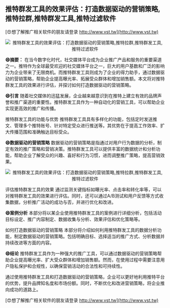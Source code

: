 ## **推特群发工具的效果评估：打造数据驱动的营销策略,推特拉群,推特群发工具,推特过滤软件**

[😍想了解推广相关软件的朋友请登录 http://www.vst.tw](http://www.vst.tw)

 <center><img src="https://vst.tw/MP4/tuiguang/png/2.png" alt="推特群发工具的效果评估：打造数据驱动的营销策略,推特拉群,推特群发工具,推特过滤软件"></center>

**😄摘要：**
在当今数字化时代，社交媒体平台成为企业推广产品和服务的重要渠道之一。推特作为全球最受欢迎的社交媒体平台之一，巨大的用户基数和广泛的影响力为企业带来了无限商机。而推特群发工具则成为了企业的得力助手，通过数据驱动的营销策略，帮助企业提高曝光率、拓展受众群体和增加销售额。本文将对推特群发工具的效果进行评估，并探讨如何打造数据驱动的营销策略。

**😄引言**
随着社交媒体的迅猛发展，企业越来越意识到在推特上建立有效的品牌声誉和推广渠道的重要性。推特群发工具作为一种自动化的营销工具，可以帮助企业实现更高效的推广和传播。

推特群发工具的功能与优势
推特群发工具具有多样化的功能，包括定时发送推文、管理多个推特账号、针对特定受众进行推送等。其优势在于提高工作效率、扩大传播范围和准确触达目标受众。

**😄数据驱动的营销策略**
数据驱动的营销策略是指通过对用户行为数据的分析，制定有效的推广策略和营销决策。推特群发工具可以提供丰富的数据统计和分析功能，帮助企业了解受众的兴趣、喜好和行为习惯，进而调整推广策略，提高营销效果。

 <center><img src="https://vst.tw/MP4/tuiguang/png/7.png" alt="推特群发工具的效果评估：打造数据驱动的营销策略,推特拉群,推特群发工具,推特过滤软件"></center>

评估推特群发工具的效果
通过监测关键指标如曝光率、点击率和转化率等，可以对推特群发工具的效果进行评估。同时，还可以通过A/B测试和用户反馈等方式收集数据，分析推广活动的成功与否，并进行优化和改进。

**😄案例分析**
本部分将以某企业使用推特群发工具的案例进行详细分析，包括活动目标设定、推广内容制定、数据收集与分析、效果评估和优化策略等。

如何打造数据驱动的营销策略
本部分将介绍如何利用推特群发工具的数据分析功能，制定数据驱动的营销策略。包括明确目标、选择适当的推广方式、分析数据并持续改进等方面的内容。

**😄结论**
推特群发工具作为一种强大的推广工具，可以通过数据驱动的营销策略帮助企业提高曝光率、扩大受众群体和增加销售额。然而，在使用过程中需要注意用户隐私保护和合规性，以确保营销活动的合法性和可持续性。

通过使用推特群发工具和打造数据驱动的营销策略，企业可以更好地利用推特平台的优势，提升品牌知名度和市场份额。同时，不断优化和改进营销策略，将企业推向成功的道路上。

[😍想了解推广相关软件的朋友请登录 http://www.vst.tw](http://www.vst.tw)



